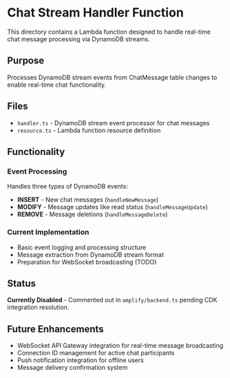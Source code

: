 # Chat Stream Handler Function

This directory contains a Lambda function designed to handle real-time chat message processing via DynamoDB streams.

## Purpose
Processes DynamoDB stream events from ChatMessage table changes to enable real-time chat functionality.

## Files
- `handler.ts` - DynamoDB stream event processor for chat messages
- `resource.ts` - Lambda function resource definition

## Functionality

### Event Processing
Handles three types of DynamoDB events:
- **INSERT** - New chat messages (`handleNewMessage`)
- **MODIFY** - Message updates like read status (`handleMessageUpdate`) 
- **REMOVE** - Message deletions (`handleMessageDelete`)

### Current Implementation
- Basic event logging and processing structure
- Message extraction from DynamoDB stream format
- Preparation for WebSocket broadcasting (TODO)

## Status
**Currently Disabled** - Commented out in `amplify/backend.ts` pending CDK integration resolution.

## Future Enhancements
- WebSocket API Gateway integration for real-time message broadcasting
- Connection ID management for active chat participants
- Push notification integration for offline users
- Message delivery confirmation system